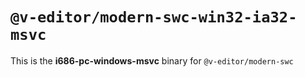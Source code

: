 # `@v-editor/modern-swc-win32-ia32-msvc`

This is the **i686-pc-windows-msvc** binary for `@v-editor/modern-swc`

